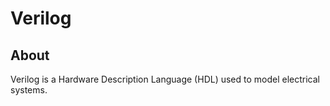 # Verilog

## About

Verilog is a Hardware Description Language \(HDL\) used to model electrical systems.

